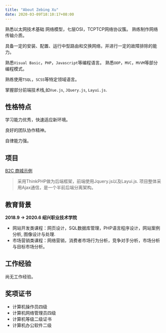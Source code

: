 ```yaml
---
title: "About Zebing Xu"
date: 2020-03-09T18:10:17+08:00
---
```


熟悉以太网技术基础 网络模型，七层OSI，TCPTCP网络协议簇。
熟练制作网络传输介质。

具备一定的安装、配置、运行中型路由和交换网络，并进行一定的故障排除的能力。

熟悉`Visual Basic`，`PHP`，`Javascript`等编程语言。
熟悉`OOP`，`MVC`，`MVVM`等部分编程模式。

熟练使用`TSQL`，`SCSS`等特定领域语言。

掌握部分前端技术栈,如`Vue.js`, `JQuery.js`, `Layui.js`.

## 性格特点

学习能力优秀，快速适应新环境。

良好的团队协作精神。

自律能力强。

## 项目

[B2C 商城示例](https://github.com/kurumix33/B2C-Example)

> 采用ThinkPHP做为后端框架，前端使用Jquery.js以及Layui.js. 项目整体采用Ajax通信，是一个半前后端分离架构。

## 教育背景

**2018.9 -> 2020.6 绍兴职业技术学院**

- 网站开发类课程：网页设计，SQL数据库管理，PHP语言程序设计，网站案例分析, 图像设计与处理.
- 市场营销类课程：网络营销，消费者市场行为分析，竞争对手分析，市场分析与目标市场分析。

## 工作经验

尚无工作经验。

## 奖项证书

- 计算机操作员四级
- 计算机网络管理员四级
- 计算机等级二级证书
- 计算机办公软件二级